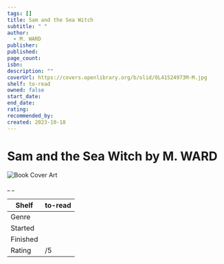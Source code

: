```yaml
---
tags: []
title: Sam and the Sea Witch
subtitle: " "
author:
  - M. WARD
publisher: 
published: 
page_count: 
isbn: 
description: ""
coverUrl: https://covers.openlibrary.org/b/olid/OL41524973M-M.jpg
shelf: to-read
owned: false
start_date: 
end_date: 
rating: 
recommended_by: 
created: 2023-10-18
---
```


# Sam and the Sea Witch by M. WARD

![Book Cover Art](https://covers.openlibrary.org/b/olid/OL41524973M-M.jpg)

_ _

| Shelf | to-read |
| --- | --- |
| Genre |  |
| Started |  |
| Finished |  |
| Rating | /5 |

